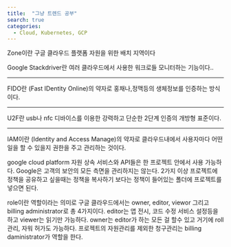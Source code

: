 ```yaml
---
title:  "그냥 트렌드 공부"
search: true
categories: 
  - Cloud, Kubernetes, GCP
---
```


Zone이란 구글 클라우드 플랫폼 자원을 위한 배치 지역이다

Google Stackdriver란 여러 클라우드에서 사용한 워크로들 모니터하는 기능이다..

***

FIDO란 (Fast IDentity Online)의 약자로 홍채나,정맥등의 생체정보를 인증하는 방식이다.

***
U2F란 usb나 nfc 디바이스를 이용한 강력하고 단순한 2단계 인증의 개방형 표준이다.

*** 
IAM이란 (Identity and Access Manage)의 약자로 클라우드내에서 사용자마다 어떤 일을 할 수 있을지 권한을 주고 관리하는 것이다. 

google cloud platform 자원 상속 
서비스와 API들은 한 프로젝트 안에서 사용 가능하다.
Google은 고객의 보안의 모든 측면을 관리하지는 않는다.
2가지 이상 프로젝트에 정책을 공유하고 싶을때는 정책을 복사하기 보다는 정책이 들어있는 폴더에 프로젝트를 넣으면 된다. 

role이란 역할이라는 의미로 구글 클라우드에서는 owner, editor, viewor 그리고 billing administrator로 총 4가지이다. 
editor는 앱 전시, 코드 수정 서비스 설정등을 하고 viewer는 읽기만 가능하다.
owner는 editor가 하는 모든 걸 할수 있고 거기에 roll관리, 자워 허가도 가능하다. 프로젝트의 자원관리를 제외한 청구관리는 billing daministrator가 역할을 한다. 